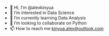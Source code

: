 - 👋 Hi, I’m @alexkinyua
- 👀 I’m interested in Data Science
- 🌱 I’m currently learning Data Analysis
- 💞️ I’m looking to collaborate on Python
- 📫 How to reach me kinyua.alex@outlook.com

<!---
alexnkinyua/alexnkinyua is a ✨ special ✨ repository because its `README.md` (this file) appears on your GitHub profile.
You can click the Preview link to take a look at your changes.
--->
